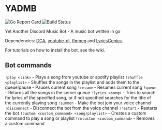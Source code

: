 # YADMB
[![Go Report Card](https://goreportcard.com/badge/github.com/TheTipo01/YADMB)](https://goreportcard.com/report/github.com/TheTipo01/YADMB)
[![Build Status](https://travis-ci.com/TheTipo01/YADMB.svg?branch=master)](https://travis-ci.com/TheTipo01/YADMB)

Yet Another Discord Music Bot - A music bot written in go

Dependencies: [DCA](https://github.com/bwmarrin/dca/tree/master/cmd/dca), [youtube-dl](https://youtube-dl.org/), [ffmpeg](https://ffmpeg.org/download.html) and [LyricsGenius](https://github.com/johnwmillr/LyricsGenius).

For tutorials on how to install the bot, see the wiki.

## Bot commands
`!play <link>` - Plays a song from youtube or spotify playlist
`!shuffle <playlist>` - Shuffles the songs in the playlist and adds them to the queue!pause - Pauses current song
`!resume` - Resumes current song
`!queue` - Returns all the songs in the server queue
`!lyrics <song>` - Tries to search for lyrics of the specified song, or if not specified searches for the title of the currently playing song
`!summon` - Make the bot join your voice channel
`!disconnect` - Disconnect the bot from the voice channel
`!restart` - Restarts the bot
`!custom <custom_command> <song/playlist>` - Creates a custom command to play a song or playlist
`!rmcustom <custom_command>` - Removes a custom command